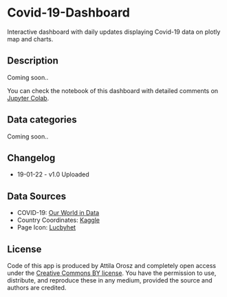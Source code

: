 # Covid-19-Dashboard
Interactive dashboard with daily updates displaying Covid-19 data on plotly map and charts.

## Description
Coming soon..

You can check the notebook of this dashboard with detailed comments on [Jupyter Colab](https://drive.google.com/file/d/1StLDRJ7LVoPS10AULBxVOJo8rDqnt3U8/view?usp=sharing).

## Data categories
Coming soon..

## Changelog
- 19-01-22 - v1.0 Uploaded  

## Data Sources
- COVID-19: [Our World in Data](https://github.com/owid/covid-19-data/tree/master/public/data)
- Country Coordinates: [Kaggle](https://www.kaggle.com/nikitagrec/world-capitals-gps)
- Page Icon: [Lucbyhet](https://en.wikipedia.org/wiki/File:Coronavirus_icon.svg) 
        
## License 
Code of this app is produced by Attila Orosz and completely open access under the [Creative Commons BY license](https://creativecommons.org/licenses/by/4.0/). You have the permission to use, distribute, and reproduce these in any medium, provided the source and authors are credited.
